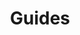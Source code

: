 ---
title: 'Guides'
breadcrumb_title: 'Guides'
layout: 'block'
tags: 'hidden'
meta_title: "Guides - MultiSafepay Docs"
meta_description: "The MultiSafepay Documentation Center presents all relevant information about our Plugins and API. You can also find support pages for Payment Methods, Tools and General Questions as well as the contact details of our Support and Integration Teams."
logo: '/svgs/Popular.svg'
short_description: 'Step-by-step instructions to help you get the most from our products'
weight: 50
---